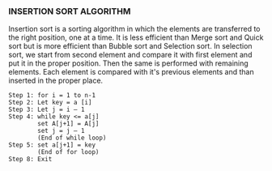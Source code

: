### INSERTION SORT ALGORITHM
Insertion sort is a sorting algorithm in which the elements are transferred to the right position, one at a time. It is less efficient than Merge sort and Quick sort but is more efficient than Bubble sort and Selection sort. In selection sort, we start from second element and compare it with first element and put it in the proper position. Then the same is performed with remaining elements. Each element is compared with it's previous elements and than inserted in the proper place.  
```
Step 1: for i = 1 to n-1
Step 2: Let key = a [i]
Step 3: Let j = i – 1
Step 4: while key <= a[j]
        set A[j+1] = A[j]
        set j = j – 1
        (End of while loop)
Step 5: set a[j+1] = key
        (End of for loop)
Step 8: Exit
  ```

